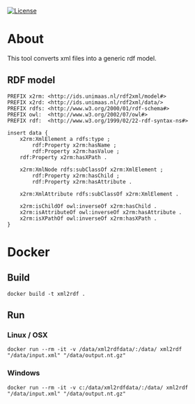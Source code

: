 [![License](https://img.shields.io/badge/license-MIT-blue.svg)](https://opensource.org/licenses/MIT)


# About
This tool converts xml files into a generic rdf model.
## RDF model
```
PREFIX x2rm: <http://ids.unimaas.nl/rdf2xml/model#>
PREFIX x2rd: <http://ids.unimaas.nl/rdf2xml/data/>
PREFIX rdfs: <http://www.w3.org/2000/01/rdf-schema#>
PREFIX owl:  <http://www.w3.org/2002/07/owl#>
PREFIX rdf:  <http://www.w3.org/1999/02/22-rdf-syntax-ns#>

insert data {
    x2rm:XmlElement a rdfs:type ;
        rdf:Property x2rm:hasName ;
        rdf:Property x2rm:hasValue ;
	rdf:Property x2rm:hasXPath .
		
    x2rm:XmlNode rdfs:subClassOf x2rm:XmlElement ;
        rdf:Property x2rm:hasChild ;
        rdf:Property x2rm:hasAttribute .
    
    x2rm:XmlAttribute rdfs:subClassOf x2rm:XmlElement .
    
    x2rm:isChildOf owl:inverseOf x2rm:hasChild .
    x2rm:isAttributeOf owl:inverseOf x2rm:hasAttribute .
	x2rm:isXPathOf owl:inverseOf x2rm:hasXPath .
}
```
# Docker
## Build
```
docker build -t xml2rdf .
```
## Run

### Linux / OSX
```
docker run --rm -it -v /data/xml2rdfdata/:/data/ xml2rdf "/data/input.xml" "/data/output.nt.gz"
```
### Windows
```
docker run --rm -it -v c:/data/xml2rdfdata/:/data/ xml2rdf "/data/input.xml" "/data/output.nt.gz"
```
